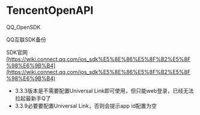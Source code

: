 # TencentOpenAPI
QQ_OpenSDK

QQ互联SDK备份

SDK官网[https://wiki.connect.qq.com/ios_sdk%E5%8E%86%E5%8F%B2%E5%8F%98%E6%9B%B4](https://wiki.connect.qq.com/ios_sdk%E5%8E%86%E5%8F%B2%E5%8F%98%E6%9B%B4)

- 3.3.3版本是不需要配置Universal Link即可使用，但只能web登录，已经无法拉起最新手Q了
- 3.3.9必要要配置Universal Link，否则会提示app id配置为空



